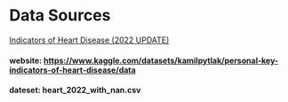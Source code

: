 # Data Sources

[Indicators of Heart Disease (2022 UPDATE)](https://www.kaggle.com/datasets/kamilpytlak/personal-key-indicators-of-heart-disease/data)

#### website: https://www.kaggle.com/datasets/kamilpytlak/personal-key-indicators-of-heart-disease/data
#### dateset: heart_2022_with_nan.csv

